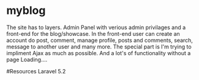 # myblog

The site has to layers. Admin Panel with verious admin privilages and a front-end for the blog/showcase. In the front-end user can create an account do post, comment, manage profile, posts and comments, search, message to another user and many more. The special part is I'm trying to impliment Ajax as much as possible. And a lot's of functionality without a page Loading....


#Resources
Laravel 5.2

